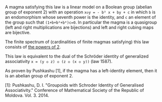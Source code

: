 A magma satisfying this law is a linear model on a Boolean group (abelian group of exponent 2) with an operation `x◇y = - b³ x + by + c` in which `b` is an endomorphism whose seventh power is the identity, and `c` an element of the group such that `(1+b+b²+b⁴)c=0`.  In particular the magma is a quasigroup (left and right multiplications are bijections) and left and right cubing maps are bijective.

The finite spectrum of (cardinalities of finite magmas satisfying) this law consists of [the powers of 2](https://leanprover.zulipchat.com/#narrow/channel/458659-Equational/topic/Order.203.20Spectra/with/527073087).

This law is equivalent to the dual of the Schröder identity of generalized associativity `x = (y ◇ z) ◇ (z ◇ (x ◇ y))` (law 1587).

As proven by Pushkashu [1], if the magma has a left-identity element, then it is an abelian group of exponent 2.

[1]: Pushkashu, D. I. "Groupoids with Schroder Identity of Generalised Associativity." Conference of Mathematical Society of the Republic of Moldova. Vol. 3. 2014.
